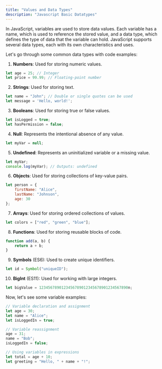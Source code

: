 ```yaml
---
title: "Values and Data Types"
description: "Javascript Basic Datatypes"
---
```

In JavaScript, variables are used to store data values. Each variable has a name, which is used to reference the stored value, and a data type, which defines the type of data that the variable can hold. JavaScript supports several data types, each with its own characteristics and uses. 

Let's go through some common data types with code examples:


1. **Numbers**: Used for storing numeric values.

```javascript
let age = 25; // Integer
let price = 99.99; // Floating-point number
```

2. **Strings**: Used for storing text.

```javascript
let name = "John"; // Double or single quotes can be used
let message = 'Hello, world!';
```

3. **Booleans**: Used for storing true or false values.

```javascript
let isLogged = true;
let hasPermission = false;
```

4. **Null**: Represents the intentional absence of any value.

```javascript
let myVar = null;
```

5. **Undefined**: Represents an uninitialized variable or a missing value.

```javascript
let myVar;
console.log(myVar); // Outputs: undefined
```

6. **Objects**: Used for storing collections of key-value pairs.

```javascript
let person = {
    firstName: "Alice",
    lastName: "Johnson",
    age: 30
};
```

7. **Arrays**: Used for storing ordered collections of values.

```javascript
let colors = ["red", "green", "blue"];
```

8. **Functions**: Used for storing reusable blocks of code.

```javascript
function add(a, b) {
    return a + b;
}
```

9. **Symbols** (ES6): Used to create unique identifiers.

```javascript
let id = Symbol("uniqueID");
```

10. **BigInt** (ES11): Used for working with large integers.

```javascript
let bigValue = 1234567890123456789012345678901234567890n;
```

Now, let's see some variable examples:

```javascript
// Variable declaration and assignment
let age = 30;
let name = "Alice";
let isLoggedIn = true;

// Variable reassignment
age = 31;
name = "Bob";
isLoggedIn = false;

// Using variables in expressions
let total = age + 10;
let greeting = "Hello, " + name + "!";
```

